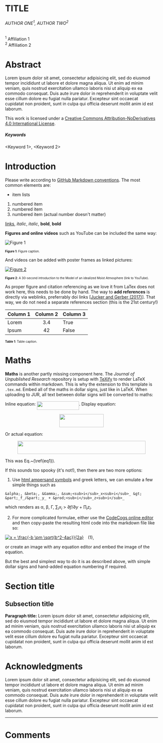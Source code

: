 <!-- Editor only
*Journal of Unpublished Research, Volume X, Paper X, DATE* -->

# TITLE

###### AUTHOR ONE<sup>1</sup>, AUTHOR TWO<sup>2</sup>
<sup>1</sup> Affiliation 1
</br>
<sup>2</sup> Affiliation 2

# Abstract
Lorem ipsum dolor sit amet, consectetur adipisicing elit, sed do eiusmod tempor incididunt ut labore et dolore magna aliqua. Ut enim ad minim veniam, quis nostrud exercitation ullamco laboris nisi ut aliquip ex ea commodo consequat. Duis aute irure dolor in reprehenderit in voluptate velit esse cillum dolore eu fugiat nulla pariatur. Excepteur sint occaecat cupidatat non proident, sunt in culpa qui officia deserunt mollit anim id est laborum.

This work is licensed under a [Creative Commons Attribution-NoDerivatives 4.0 International License](http://creativecommons.org/licenses/by-nd/4.0/).


##### Keywords
<Keyword 1>, <Keyword 2>

# Introduction

Please write according to [GitHub Markdown conventions](https://github.github.com/gfm/). The most common elements are:
 - item lists

1. numbered item
2. numbered item
1. numbered item (actual number doesn't matter)

[links](www.google.com), _italic_, *italic*, __bold__, **bold**

__Figures and online videos__ such as YouTube can be included the same way:

![Figure 1](http://img.youtube.com/vi/8UfaFnGtCrk/0.jpg)
<p style="font-size:x-small;"><span style="font-weight:bold;">Figure 1</span>: Figure caption.</p>

And videos can be added with poster frames as linked pictures:

[![Figure 2](http://img.youtube.com/vi/8UfaFnGtCrk/0.jpg)](http://www.youtube.com/watch?v=8UfaFnGtCrk "Watch on YouTube")
<p style="font-size:x-small;"><span style="font-weight:bold;">Figure 2</span>: A 30-second introduction to the Model of an idealized Moist Atmosphere (link to YouTube).</p>

As proper figure and citation referencing as we love it from LaTex does not work here, this needs to be done by hand. The way to __add references__ is directly via weblinks, preferrably doi links [[Jucker and Gerber (2017)](http://journals.ametsoc.org/doi/10.1175/JCLI-D-17-0127.1)]. That way, we do not need a separate references section (this is the 21st century!)

| Column 1 | Column 2 | Column 3 |
| :--      | :-:      | ---      |
| Lorem    | 3.4      | True     |
| Ipsum    | 42       | False    |

<p style="font-size:x-small;"><span style="font-weight:bold;">Table 1</span>: Table caption.</p>

# Maths
__Maths__ is another partly missing component here. The _Journal of Unpublished Research_ repository is setup with [TeXify](https://github.com/apps/texify) to render LaTeX commands within markdown. This is why the extension to this template is `.tex.md`. Embed all of the maths in dollar signs, just like in LaTeX. When uploading to JUR, all text between dollar signs will be converted to maths:

Inline equation: <img src="/papers/tex/4be9bdc715d42624aea2a801031dee3f.svg?invert_in_darkmode&sanitize=true" align=middle width=139.00879575pt height=28.26507089999998pt/>. Display equation:
<p align="center"><img src="/papers/tex/a7a17e29d81bf0e27fb93d79395bcf1e.svg?invert_in_darkmode&sanitize=true" align=middle width=145.4081574pt height=42.66009165pt/></p>
Or actual equation:
<p align="center"><img src="/papers/tex/473a15144911f984247f94da8ab0f64b.svg?invert_in_darkmode&sanitize=true" align=middle width=422.8410318pt height=42.66009165pt/></p>
This was Eq.~(\ref{eq1}).

If this sounds too spooky (it's not!), then there are two more options:

1. Use [html ampersand symbols](https://sites.psu.edu/symbolcodes/codehtml/#math) and greek letters, we can emulate a few simple things such as

```
&alpha;, &beta;, &Gamma;, &sum;<sub>i</sub>_x<sub>i</sub>_ &gt; &part;_f_/&part;_y_ + &prod;<sub>i</sub>_z<sub>i</sub>_
```
which renders as &alpha;, &beta;, &Gamma;, &sum;<sub>i</sub>_x<sub>i</sub>_ &gt; &part;_f_/&part;_y_ + &prod;<sub>i</sub>_z<sub>i</sub>_.

2. For more complicated formulae, either use the [CodeCogs online editor](https://www.codecogs.com/latex/eqneditor.php) and then copy-paste the resulting html code into the markdown file like so:

<a href="https://www.codecogs.com/eqnedit.php?latex=x&space;=&space;\frac{-b&space;\pm&space;\sqrt{b^2-4ac}}{2a}" target="_blank"><img src="https://latex.codecogs.com/svg.latex?x&space;=&space;\frac{-b&space;\pm&space;\sqrt{b^2-4ac}}{2a}" title="x = \frac{-b \pm \sqrt{b^2-4ac}}{2a}" /></a>&emsp;(1),

or create an image with any equation editor and embed the image of the equation.

But the best and simplest way to do it is as described above, with simple dollar signs and hand-added equation numbering if required.

# Section title

## Subsection title

**Paragraph title:**
Lorem ipsum dolor sit amet, consectetur adipisicing elit, sed do eiusmod tempor incididunt ut labore et dolore magna aliqua. Ut enim ad minim veniam, quis nostrud exercitation ullamco laboris nisi ut aliquip ex ea commodo consequat. Duis aute irure dolor in reprehenderit in voluptate velit esse cillum dolore eu fugiat nulla pariatur. Excepteur sint occaecat cupidatat non proident, sunt in culpa qui officia deserunt mollit anim id est laborum.

# Acknowledgments
Lorem ipsum dolor sit amet, consectetur adipisicing elit, sed do eiusmod tempor incididunt ut labore et dolore magna aliqua. Ut enim ad minim veniam, quis nostrud exercitation ullamco laboris nisi ut aliquip ex ea commodo consequat. Duis aute irure dolor in reprehenderit in voluptate velit esse cillum dolore eu fugiat nulla pariatur. Excepteur sint occaecat cupidatat non proident, sunt in culpa qui officia deserunt mollit anim id est laborum.

<!-- Editor only
*Journal of Unpublished Research, Volume X, Paper X, DATE* -->

---

# Comments

<!-- leave blank, this is for post-publication comments -->
